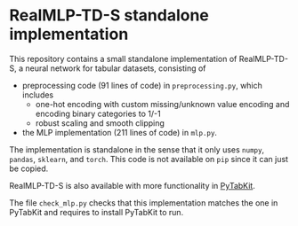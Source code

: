 # RealMLP-TD-S standalone implementation

This repository contains a small standalone implementation of RealMLP-TD-S, 
a neural network for tabular datasets, consisting of
- preprocessing code (91 lines of code) in `preprocessing.py`, which includes 
  - one-hot encoding with custom missing/unknown value encoding 
and encoding binary categories to 1/-1
  - robust scaling and smooth clipping
- the MLP implementation (211 lines of code) in `mlp.py`.

The implementation is standalone in the sense that it only uses 
`numpy`, `pandas`, `sklearn`, and `torch`. 
This code is not available on `pip` since it can just be copied.

RealMLP-TD-S is also available with more functionality 
in [PyTabKit](github.com/dholzmueller/pytabkit).

The file `check_mlp.py` 
checks that this implementation matches the one in PyTabKit
and requires to install PyTabKit to run. 
